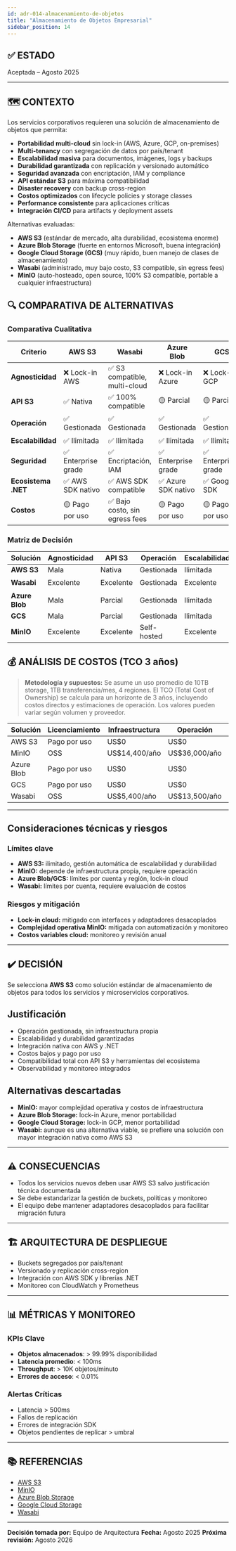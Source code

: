 ```yaml
---
id: adr-014-almacenamiento-de-objetos
title: "Almacenamiento de Objetos Empresarial"
sidebar_position: 14
---
```


## ✅ ESTADO

Aceptada – Agosto 2025

---

## 🗺️ CONTEXTO

Los servicios corporativos requieren una solución de almacenamiento de objetos que permita:

- **Portabilidad multi-cloud** sin lock-in (AWS, Azure, GCP, on-premises)
- **Multi-tenancy** con segregación de datos por país/tenant
- **Escalabilidad masiva** para documentos, imágenes, logs y backups
- **Durabilidad garantizada** con replicación y versionado automático
- **Seguridad avanzada** con encriptación, IAM y compliance
- **API estándar S3** para máxima compatibilidad
- **Disaster recovery** con backup cross-region
- **Costos optimizados** con lifecycle policies y storage classes
- **Performance consistente** para aplicaciones críticas
- **Integración CI/CD** para artifacts y deployment assets

Alternativas evaluadas:

- **AWS S3** (estándar de mercado, alta durabilidad, ecosistema enorme)
- **Azure Blob Storage** (fuerte en entornos Microsoft, buena integración)
- **Google Cloud Storage (GCS)** (muy rápido, buen manejo de clases de almacenamiento)
- **Wasabi** (administrado, muy bajo costo, S3 compatible, sin egress fees)
- **MinIO** (auto-hosteado, open source, 100% S3 compatible, portable a cualquier infraestructura)

## 🔍 COMPARATIVA DE ALTERNATIVAS

### Comparativa Cualitativa

| Criterio              | AWS S3 | Wasabi | Azure Blob | GCS | MinIO |
|----------------------|--------|--------|------------|-----|-------|
| **Agnosticidad**     | ❌ Lock-in AWS | ✅ S3 compatible, multi-cloud | ❌ Lock-in Azure | ❌ Lock-in GCP | ✅ OSS, multi-cloud |
| **API S3**           | ✅ Nativa | ✅ 100% compatible | 🟡 Parcial | 🟡 Parcial | ✅ 100% compatible |
| **Operación**        | ✅ Gestionada | ✅ Gestionada | ✅ Gestionada | ✅ Gestionada | 🟡 Self-hosted |
| **Escalabilidad**    | ✅ Ilimitada | ✅ Ilimitada | ✅ Ilimitada | ✅ Ilimitada | ✅ Horizontal |
| **Seguridad**        | ✅ Enterprise grade | ✅ Encriptación, IAM | ✅ Enterprise grade | ✅ Enterprise grade | ✅ IAM, encriptación |
| **Ecosistema .NET**  | ✅ AWS SDK nativo | ✅ AWS SDK compatible | ✅ Azure SDK nativo | ✅ Google SDK | ✅ AWS SDK compatible |
| **Costos**           | 🟡 Pago por uso | ✅ Bajo costo, sin egress fees | 🟡 Pago por uso | 🟡 Pago por uso | ✅ Solo infraestructura |

### Matriz de Decisión

| Solución         | Agnosticidad | API S3 | Operación | Escalabilidad | Recomendación         |
|------------------|--------------|--------|-----------|---------------|-----------------------|
| **AWS S3**       | Mala         | Nativa | Gestionada| Ilimitada     | ✅ **Seleccionada**    |
| **Wasabi**       | Excelente    | Excelente | Gestionada | Excelente   | 🟡 Alternativa         |
| **Azure Blob**   | Mala         | Parcial | Gestionada| Ilimitada     | 🟡 Considerada         |
| **GCS**          | Mala         | Parcial | Gestionada| Ilimitada     | ❌ Descartada          |
| **MinIO**        | Excelente    | Excelente | Self-hosted | Excelente   | 🟡 Alternativa         |

## 💰 ANÁLISIS DE COSTOS (TCO 3 años)

> **Metodología y supuestos:** Se asume un uso promedio de 10TB storage, 1TB transferencia/mes, 4 regiones. El TCO (Total Cost of Ownership) se calcula para un horizonte de 3 años, incluyendo costos directos y estimaciones de operación. Los valores pueden variar según volumen y proveedor.

| Solución         | Licenciamiento | Infraestructura | Operación      | TCO 3 años   |
|------------------|---------------|----------------|---------------|--------------|
| AWS S3           | Pago por uso  | US$0           | US$0          | US$10,800/año |
| MinIO            | OSS           | US$14,400/año  | US$36,000/año | US$151,200   |
| Azure Blob       | Pago por uso  | US$0           | US$0          | US$11,520/año |
| GCS              | Pago por uso  | US$0           | US$0          | US$10,440/año |
| Wasabi            | OSS           | US$5,400/año  | US$13,500/año | US$54,600   |

---

## Consideraciones técnicas y riesgos

### Límites clave

- **AWS S3:** ilimitado, gestión automática de escalabilidad y durabilidad
- **MinIO:** depende de infraestructura propia, requiere operación
- **Azure Blob/GCS:** límites por cuenta y región, lock-in cloud
- **Wasabi:** límites por cuenta, requiere evaluación de costos

### Riesgos y mitigación

- **Lock-in cloud:** mitigado con interfaces y adaptadores desacoplados
- **Complejidad operativa MinIO:** mitigada con automatización y monitoreo
- **Costos variables cloud:** monitoreo y revisión anual

---

## ✔️ DECISIÓN

Se selecciona **AWS S3** como solución estándar de almacenamiento de objetos para todos los servicios y microservicios corporativos.

## Justificación

- Operación gestionada, sin infraestructura propia
- Escalabilidad y durabilidad garantizadas
- Integración nativa con AWS y .NET
- Costos bajos y pago por uso
- Compatibilidad total con API S3 y herramientas del ecosistema
- Observabilidad y monitoreo integrados

## Alternativas descartadas

- **MinIO:** mayor complejidad operativa y costos de infraestructura
- **Azure Blob Storage:** lock-in Azure, menor portabilidad
- **Google Cloud Storage:** lock-in GCP, menor portabilidad
- **Wasabi:** aunque es una alternativa viable, se prefiere una solución con mayor integración nativa como AWS S3

---

## ⚠️ CONSECUENCIAS

- Todos los servicios nuevos deben usar AWS S3 salvo justificación técnica documentada
- Se debe estandarizar la gestión de buckets, políticas y monitoreo
- El equipo debe mantener adaptadores desacoplados para facilitar migración futura

---

## 🏗️ ARQUITECTURA DE DESPLIEGUE

- Buckets segregados por país/tenant
- Versionado y replicación cross-region
- Integración con AWS SDK y librerías .NET
- Monitoreo con CloudWatch y Prometheus

---

## 📊 MÉTRICAS Y MONITOREO

### KPIs Clave

- **Objetos almacenados**: > 99.99% disponibilidad
- **Latencia promedio**: < 100ms
- **Throughput**: > 10K objetos/minuto
- **Errores de acceso**: < 0.01%

### Alertas Críticas

- Latencia > 500ms
- Fallos de replicación
- Errores de integración SDK
- Objetos pendientes de replicar > umbral

---

## 📚 REFERENCIAS

- [AWS S3](https://aws.amazon.com/s3/)
- [MinIO](https://min.io/)
- [Azure Blob Storage](https://azure.microsoft.com/en-us/services/storage/blobs/)
- [Google Cloud Storage](https://cloud.google.com/storage/)
- [Wasabi](https://wasabi.com/)

---

**Decisión tomada por:** Equipo de Arquitectura
**Fecha:** Agosto 2025
**Próxima revisión:** Agosto 2026
